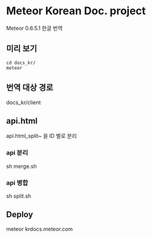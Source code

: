 # Meteor Korean Doc. project

Meteor 0.6.5.1 한글 번역

## 미리 보기
	cd docs_kr/
	meteor

## 번역 대상 경로

docs_kr/client

## api.html

api.html_split~ 을 ID 별로 분리

### api 분리

sh merge.sh

### api 병합

sh split.sh

## Deploy

meteor krdocs.meteor.com